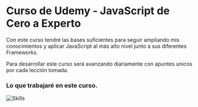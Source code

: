 # Curso de Udemy - JavaScript de Cero a Experto
Con este curso tendré las bases suficientes para seguir ampliando mis conocimientos y aplicar JavaScript al más alto nivel junto a sus diferentes Frameworks.

Para desarrollar este curso será avanzando diariamente con apuntes unicos por cada lección tomada.

### Lo que trabajaré en este curso.

![Skills](https://skillicons.dev/icons?i=html,css,js,angular,typescript,firebase)
